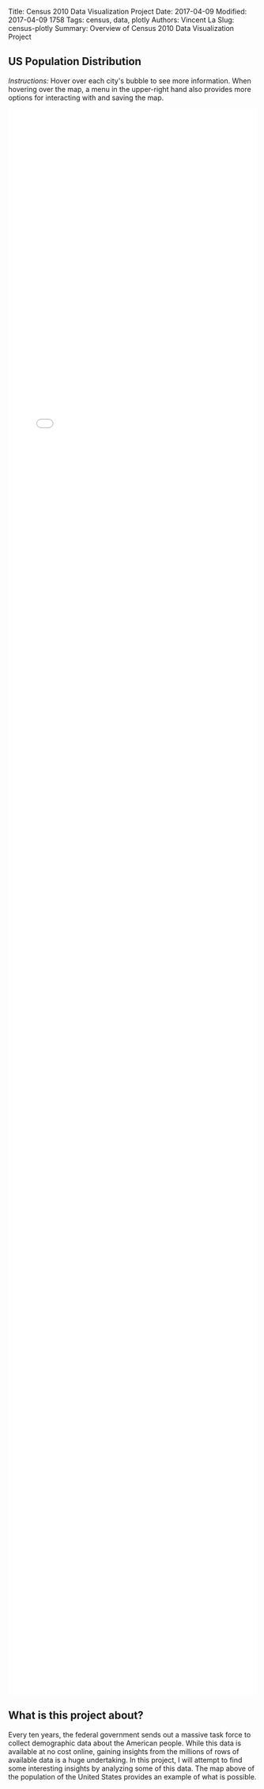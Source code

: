 Title: Census 2010 Data Visualization Project
Date: 2017-04-09
Modified: 2017-04-09 1758
Tags: census, data, plotly
Authors: Vincent La
Slug: census-plotly
Summary: Overview of Census 2010 Data Visualization Project

## US Population Distribution

*Instructions:* Hover over each city's bubble to see more information. When hovering over the map, a menu in the upper-right hand also provides more options for interacting with and saving the map.

<iframe src="plots/us-map.html" style="width: 100%; height: 80vh; border: 0; overflow: hidden;"></iframe>

## What is this project about?

Every ten years, the federal government sends out a massive task force to collect demographic data about the American people. While this data is available at no cost online, gaining insights from the millions of rows of available data is a huge undertaking. In this project, I will attempt to find some interesting insights by analyzing some of this data. The map above of the population of the United States provides an example of what is possible.
